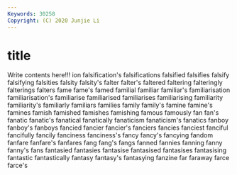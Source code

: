 ```yaml
---
Keywords: 30258
Copyright: (C) 2020 Junjie Li
---
```


# title

Write contents here!!!
ion 
falsification's 
falsifications 
falsified
falsifies 
falsify 
falsifying 
falsities 
falsity 
falsity's 
falter 
falter's 
faltered 
faltering
falteringly 
falterings 
falters 
fame 
fame's 
famed 
familial 
familiar 
familiar's 
familiarisation
familiarisation's 
familiarise 
familiarised 
familiarises 
familiarising 
familiarity 
familiarity's 
familiarly 
familiars 
families
family 
family's 
famine 
famine's 
famines 
famish 
famished 
famishes 
famishing 
famous
famously 
fan 
fan's 
fanatic 
fanatic's 
fanatical 
fanatically 
fanaticism 
fanaticism's 
fanatics
fanboy 
fanboy's 
fanboys 
fancied 
fancier 
fancier's 
fanciers 
fancies 
fanciest 
fanciful
fancifully 
fancily 
fanciness 
fanciness's 
fancy 
fancy's 
fancying 
fandom 
fanfare 
fanfare's
fanfares 
fang 
fang's 
fangs 
fanned 
fannies 
fanning 
fanny 
fanny's 
fans
fantasied 
fantasies 
fantasise 
fantasised 
fantasises 
fantasising 
fantastic 
fantastically 
fantasy 
fantasy's
fantasying 
fanzine 
far 
faraway 
farce 
farce's 
